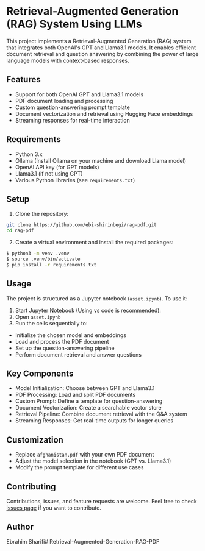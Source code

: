 # Retrieval-Augmented Generation (RAG) System Using LLMs

This project implements a Retrieval-Augmented Generation (RAG) system that integrates both OpenAI's GPT and Llama3.1 models. It enables efficient document retrieval and question answering by combining the power of large language models with context-based responses.

## Features

- Support for both OpenAI GPT and Llama3.1 models
- PDF document loading and processing
- Custom question-answering prompt template
- Document vectorization and retrieval using Hugging Face embeddings
- Streaming responses for real-time interaction

## Requirements

- Python 3.x
- Ollama (Install Ollama on your machine and download Llama model)
- OpenAI API key (for GPT models)
- Llama3.1 (if not using GPT)
- Various Python libraries (see `requirements.txt`)

## Setup

1. Clone the repository:

```bash
git clone https://github.com/ebi-shirinbegi/rag-pdf.git
cd rag-pdf
```

2. Create a virtual environment and install the required packages:

```bash
$ python3 -m venv .venv
$ source .venv/bin/activate
$ pip install -r requirements.txt
```

## Usage

The project is structured as a Jupyter notebook (`asset.ipynb`). To use it:

1. Start Jupyter Notebook (Using vs code is recommended):
2. Open `asset.ipynb`
3. Run the cells sequentially to:

- Initialize the chosen model and embeddings
- Load and process the PDF document
- Set up the question-answering pipeline
- Perform document retrieval and answer questions

## Key Components

- Model Initialization: Choose between GPT and Llama3.1
- PDF Processing: Load and split PDF documents
- Custom Prompt: Define a template for question-answering
- Document Vectorization: Create a searchable vector store
- Retrieval Pipeline: Combine document retrieval with the Q&A system
- Streaming Responses: Get real-time outputs for longer queries

## Customization

- Replace `afghanistan.pdf` with your own PDF document
- Adjust the model selection in the notebook (GPT vs. Llama3.1)
- Modify the prompt template for different use cases

## Contributing

Contributions, issues, and feature requests are welcome. Feel free to check [issues page](https://github.com/ebi-shirinbegi/rag-pdf/issues) if you want to contribute.

## Author

Ebrahim Sharifi#   R e t r i e v a l - A u g m e n t e d - G e n e r a t i o n - R A G - P D F  
 